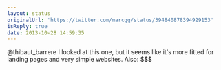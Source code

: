 ```yaml
---
layout: status
originalUrl: 'https://twitter.com/marcgg/status/394840878394929153'
isReply: true
date: 2013-10-28 14:59:35
---
```


@thibaut_barrere I looked at this one, but it seems like it's more fitted for landing pages and very simple websites. Also: $$$
